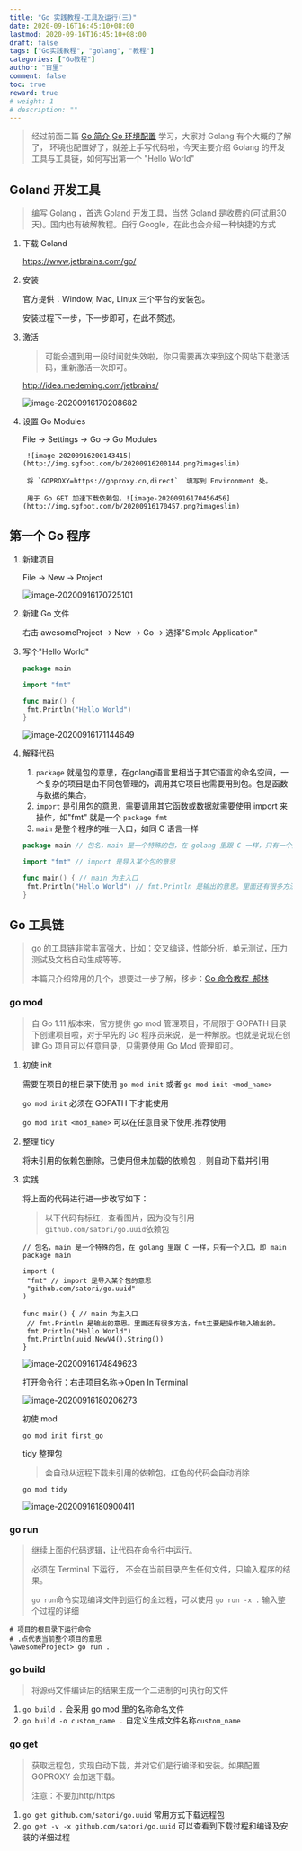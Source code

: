 ```yaml
---
title: "Go 实践教程-工具及运行(三)"
date: 2020-09-16T16:45:10+08:00
lastmod: 2020-09-16T16:45:10+08:00
draft: false
tags: ["Go实践教程", "golang", "教程"]
categories: ["Go教程"]
author: "百里"
comment: false
toc: true
reward: true
# weight: 1
# description: ""
---
```


> 经过前面二篇 [Go 简介](https://www.sgfoot.com/tutorial-golang-info.html),[Go 环境配置](https://www.sgfoot.com/tutorial-golang-install.html) 学习，大家对 Golang 有个大概的了解了， 环境也配置好了，就差上手写代码啦，今天主要介绍 Golang 的开发工具与工具链，如何写出第一个 "Hello World"



## Goland 开发工具

> 编写 Golang ，首选 Goland 开发工具，当然 Goland 是收费的(可试用30天)。国内也有破解教程。自行 Google，在此也会介绍一种快捷的方式 

1. 下载 Goland

   https://www.jetbrains.com/go/

2. 安装

   官方提供：Window, Mac, Linux 三个平台的安装包。

   安装过程下一步，下一步即可，在此不赘述。

3. 激活

   > 可能会遇到用一段时间就失效啦，你只需要再次来到这个网站下载激活码，重新激活一次即可。

   http://idea.medeming.com/jetbrains/

   ![image-20200916170208682](http://img.sgfoot.com/b/20200916170209.png?imageslim)

4. 设置 Go Modules 

   	File -> Settings -> Go -> Go Modules 
      	
      	![image-20200916200143415](http://img.sgfoot.com/b/20200916200144.png?imageslim)
      	
      	将 `GOPROXY=https://goproxy.cn,direct`  填写到 Environment 处。
      	
      	用于 Go GET 加速下载依赖包。![image-20200916170456456](http://img.sgfoot.com/b/20200916170457.png?imageslim)



## 第一个 Go 程序

1. 新建项目 

   File -> New -> Project

   ![image-20200916170725101](http://img.sgfoot.com/b/20200916170731.png?imageslim)

2. 新建 Go 文件

   右击 awesomeProject -> New -> Go -> 选择"Simple Application"

3. 写个"Hello World"

   ```go
   package main
   
   import "fmt"
   
   func main() {
   	fmt.Println("Hello World")
   }
   ```

   ![image-20200916171144649](http://img.sgfoot.com/b/20200916171146.png?imageslim)

4. 解释代码

   1. `package` 就是包的意思，在golang语言里相当于其它语言的命名空间，一个复杂的项目是由不同包管理的，调用其它项目也需要用到包。包是函数与数据的集合。
   2. `import` 是引用包的意思，需要调用其它函数或数据就需要使用 import 来操作，如"fmt" 就是一个 `package fmt`
   3. `main` 是整个程序的唯一入口，如同 C 语言一样

   ```go
   package main // 包名，main 是一个特殊的包，在 golang 里跟 C 一样，只有一个入口，即 main
   
   import "fmt" // import 是导入某个包的意思
   
   func main() { // main 为主入口
   	fmt.Println("Hello World") // fmt.Println 是输出的意思。里面还有很多方法，fmt主要是操作输入输出的。
   }
   ```

## Go 工具链

> go 的工具链非常丰富强大，比如：交叉编译，性能分析，单元测试，压力测试及文档自动生成等等。
>
> 本篇只介绍常用的几个，想要进一步了解，移步：[Go 命令教程-郝林](http://wiki.jikexueyuan.com/project/go-command-tutorial/)

### go mod

> 自 Go 1.11 版本来，官方提供 go mod 管理项目，不局限于 GOPATH 目录下创建项目啦，对于早先的 Go 程序员来说，是一种解脱。也就是说现在创建 Go 项目可以任意目录，只需要使用 Go Mod 管理即可。

1. 初使 init

   需要在项目的根目录下使用 `go mod init` 或者 `go mod init <mod_name>`

   `go mod init` 必须在 GOPATH 下才能使用

   `go mod init <mod_name>` 可以在任意目录下使用.推荐使用

2. 整理 tidy

   将未引用的依赖包删除，已使用但未加载的依赖包 ，则自动下载并引用

3. 实践

   将上面的代码进行进一步改写如下：

   > 以下代码有标红，查看图片，因为没有引用`github.com/satori/go.uuid`依赖包

   ```
   // 包名，main 是一个特殊的包，在 golang 里跟 C 一样，只有一个入口，即 main
   package main
   
   import (
   	"fmt" // import 是导入某个包的意思
   	"github.com/satori/go.uuid"
   )
   
   func main() { // main 为主入口
   	// fmt.Println 是输出的意思。里面还有很多方法，fmt主要是操作输入输出的。
   	fmt.Println("Hello World")
   	fmt.Println(uuid.NewV4().String())
   }
   ```

   ![image-20200916174849623](http://img.sgfoot.com/b/20200916174850.png?imageslim)

   打开命令行：右击项目名称->Open In Terminal

   ![image-20200916180206273](http://img.sgfoot.com/b/20200916180207.png?imageslim)

   初使 mod

   ```shell
   go mod init first_go
   ```

   tidy 整理包

   > 会自动从远程下载未引用的依赖包，红色的代码会自动消除

   ```shell
   go mod tidy
   ```

   ![image-20200916180900411](http://img.sgfoot.com/b/20200916180901.png?imageslim)

### go run 

> 继续上面的代码逻辑，让代码在命令行中运行。
>
> 必须在 Terminal 下运行， 不会在当前目录产生任何文件，只输入程序的结果。
>
> `go run`命令实现编译文件到运行的全过程，可以使用 `go run -x .` 输入整个过程的详细

```shell
# 项目的根目录下运行命令
# .点代表当前整个项目的意思
\awesomeProject> go run .
```

### go build

> 将源码文件编译后的结果生成一个二进制的可执行的文件

1. `go build .` 会采用 go mod 里的名称命名文件
2. `go build -o custom_name .` 自定义生成文件名称`custom_name`

### go get

> 获取远程包，实现自动下载，并对它们是行编译和安装。如果配置 GOPROXY 会加速下载。
>
> 注意：不要加http/https

1. `go get github.com/satori/go.uuid`  常用方式下载远程包
2. `go get -v -x github.com/satori/go.uuid` 可以查看到下载过程和编译及安装的详细过程 


